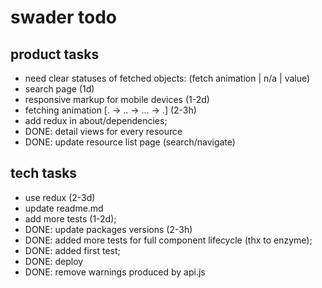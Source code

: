 # swader todo

## product tasks
- need clear statuses of fetched objects: (fetch animation | n/a | value)
- search page (1d)
- responsive markup for mobile devices (1-2d)
- fetching animation [. -> .. -> ... -> .] (2-3h)
- add redux in about/dependencies;
- DONE: detail views for every resource
- DONE: update resource list page (search/navigate)

## tech tasks
- use redux (2-3d)
- update readme.md
- add more tests (1-2d);
- DONE: update packages versions (2-3h)
- DONE: added more tests for full component lifecycle (thx to enzyme);
- DONE: added first test;
- DONE: deploy
- DONE: remove warnings produced by api.js